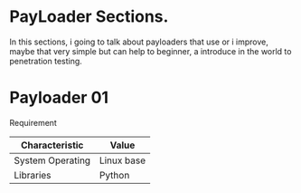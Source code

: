 # PayLoader Sections.

In this sections, i going to talk about payloaders that use or i improve, maybe that very simple but can help to beginner, a introduce in the world to penetration testing.

# Payloader 01
 Requirement

| Characteristic | Value |
| ------------- | ------------- |
| System Operating  | Linux base  |
| Libraries  | Python  |



